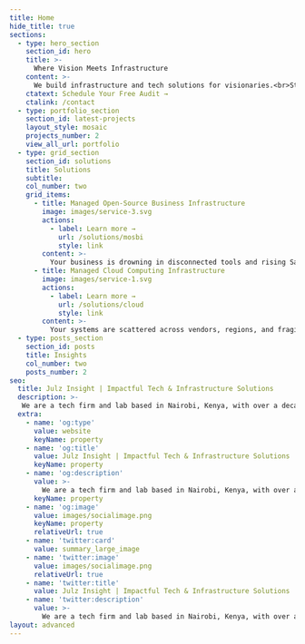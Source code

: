 ```yaml
---
title: Home
hide_title: true
sections:
  - type: hero_section
    section_id: hero
    title: >-
      Where Vision Meets Infrastructure
    content: >-
      We build infrastructure and tech solutions for visionaries.<br>Strategically Engineered. Scalable by Design. Excellently Crafted. Built for Impact.
    ctatext: Schedule Your Free Audit →
    ctalink: /contact
  - type: portfolio_section
    section_id: latest-projects
    layout_style: mosaic
    projects_number: 2
    view_all_url: portfolio
  - type: grid_section
    section_id: solutions
    title: Solutions
    subtitle: 
    col_number: two
    grid_items:
      - title: Managed Open-Source Business Infrastructure
        image: images/service-3.svg
        actions:
          - label: Learn more →
            url: /solutions/mosbi
            style: link
        content: >-
          Your business is drowning in disconnected tools and rising SaaS costs. Every workflow is a workaround, every report a reconciliation. You’re not inefficient; your infrastructure is.<br>We fix that.<br>Julz Insight delivers a unified, modular open-source stack—ERP, CRM, documents, automation, dashboards. All designed, deployed, and managed for scale. You get clarity, control, and speed. We handle the complexity.<br>**Let’s build the backbone your business deserves.**
      - title: Managed Cloud Computing Infrastructure
        image: images/service-1.svg
        actions:
          - label: Learn more →
            url: /solutions/cloud
            style: link
        content: >-
          Your systems are scattered across vendors, regions, and fragile hosting setups. Every outage is a scramble, every deployment a gamble. You’re not unstable; your cloud strategy is. <br>We fix that.<br>Julz Insight delivers sovereign, automation-ready cloud environments, On-Prem, Hybrid, or Multi-region. Built for uptime, control, and scale. You get resilience, observability, and speed. We handle the orchestration.<br>**Let’s deploy the infrastructure you deserve.**
  - type: posts_section
    section_id: posts
    title: Insights
    col_number: two
    posts_number: 2 
seo:
  title: Julz Insight | Impactful Tech & Infrastructure Solutions
  description: >-
   We are a tech firm and lab based in Nairobi, Kenya, with over a decade of experience in Software, Web, Cloud, Design, Open-Source, and digital Transformation Expertise. We build impactful tech products and solutions that solve complex challenges and illuminate possibilities.
  extra:
    - name: 'og:type'
      value: website
      keyName: property
    - name: 'og:title'
      value: Julz Insight | Impactful Tech & Infrastructure Solutions
      keyName: property
    - name: 'og:description'
      value: >-
        We are a tech firm and lab based in Nairobi, Kenya, with over a decade of experience in Software, Web, Cloud, Design, Open-Source, and digital Transformation Expertise. We build impactful tech products and solutions that solve complex challenges and illuminate possibilities.
      keyName: property
    - name: 'og:image'
      value: images/socialimage.png
      keyName: property
      relativeUrl: true
    - name: 'twitter:card'
      value: summary_large_image
    - name: 'twitter:image'
      value: images/socialimage.png
      relativeUrl: true
    - name: 'twitter:title'
      value: Julz Insight | Impactful Tech & Infrastructure Solutions
    - name: 'twitter:description'
      value: >-
        We are a tech firm and lab based in Nairobi, Kenya, with over a decade of experience in Software, Web, Cloud, Design, Open-Source, and digital Transformation Expertise. We build impactful tech products and solutions that solve complex challenges and illuminate possibilities.
layout: advanced
---
```

